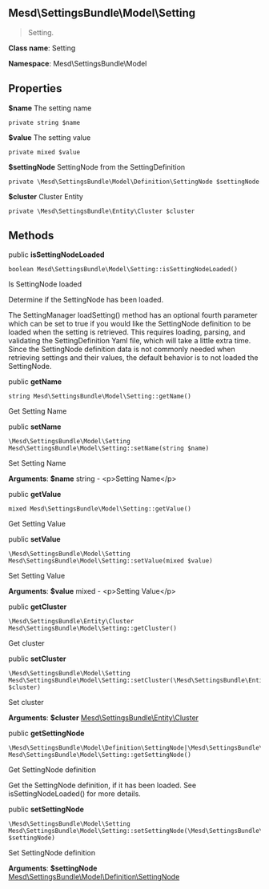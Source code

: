 Mesd\SettingsBundle\Model\Setting
---------------

> Setting.

> 


**Class name**: Setting

**Namespace**: Mesd\SettingsBundle\Model









Properties
----------


**$name** The setting name



    private string $name






**$value** The setting value



    private mixed $value






**$settingNode** SettingNode from the SettingDefinition



    private \Mesd\SettingsBundle\Model\Definition\SettingNode $settingNode






**$cluster** Cluster Entity



    private \Mesd\SettingsBundle\Entity\Cluster $cluster






Methods
-------


public **isSettingNodeLoaded**

    boolean Mesd\SettingsBundle\Model\Setting::isSettingNodeLoaded()

Is SettingNode loaded

Determine if the SettingNode has been loaded.

The SettingManager loadSetting() method has an optional fourth parameter
which can be set to true if you would like the SettingNode definition to
be loaded when the setting is retrieved. This requires loading, parsing,
and validating the SettingDefinition Yaml file, which will take a little
extra time. Since the SettingNode definition data is not commonly needed
when retrieving settings and their values, the default behavior is to
not loaded the SettingNode.









public **getName**

    string Mesd\SettingsBundle\Model\Setting::getName()

Get Setting Name











public **setName**

    \Mesd\SettingsBundle\Model\Setting Mesd\SettingsBundle\Model\Setting::setName(string $name)

Set Setting Name









**Arguments**:
**$name** string  - &lt;p&gt;Setting Name&lt;/p&gt;



public **getValue**

    mixed Mesd\SettingsBundle\Model\Setting::getValue()

Get Setting Value











public **setValue**

    \Mesd\SettingsBundle\Model\Setting Mesd\SettingsBundle\Model\Setting::setValue(mixed $value)

Set Setting Value









**Arguments**:
**$value** mixed  - &lt;p&gt;Setting Value&lt;/p&gt;



public **getCluster**

    \Mesd\SettingsBundle\Entity\Cluster Mesd\SettingsBundle\Model\Setting::getCluster()

Get cluster











public **setCluster**

    \Mesd\SettingsBundle\Model\Setting Mesd\SettingsBundle\Model\Setting::setCluster(\Mesd\SettingsBundle\Entity\Cluster $cluster)

Set cluster









**Arguments**:
**$cluster** [Mesd\SettingsBundle\Entity\Cluster](Mesd-SettingsBundle-Entity-Cluster.md) 



public **getSettingNode**

    \Mesd\SettingsBundle\Model\Definition\SettingNode|\Mesd\SettingsBundle\Model\Exception Mesd\SettingsBundle\Model\Setting::getSettingNode()

Get SettingNode definition

Get the SettingNode definition, if it has been loaded. See
isSettingNodeLoaded() for more details.









public **setSettingNode**

    \Mesd\SettingsBundle\Model\Setting Mesd\SettingsBundle\Model\Setting::setSettingNode(\Mesd\SettingsBundle\Model\Definition\SettingNode $settingNode)

Set SettingNode definition









**Arguments**:
**$settingNode** [Mesd\SettingsBundle\Model\Definition\SettingNode](Mesd-SettingsBundle-Model-Definition-SettingNode.md) 



